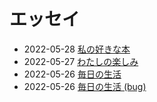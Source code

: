 # エッセイ

- 2022-05-28 [私の好きな本](/essays/my-favourite-book.md)
- 2022-05-27 [わたしの楽しみ](/essays/hobbies.md)
- 2022-05-26 [毎日の生活](/essays/everyday-life.md)
- 2022-05-26 [毎日の生活 (bug)](./everyday-life.md)
